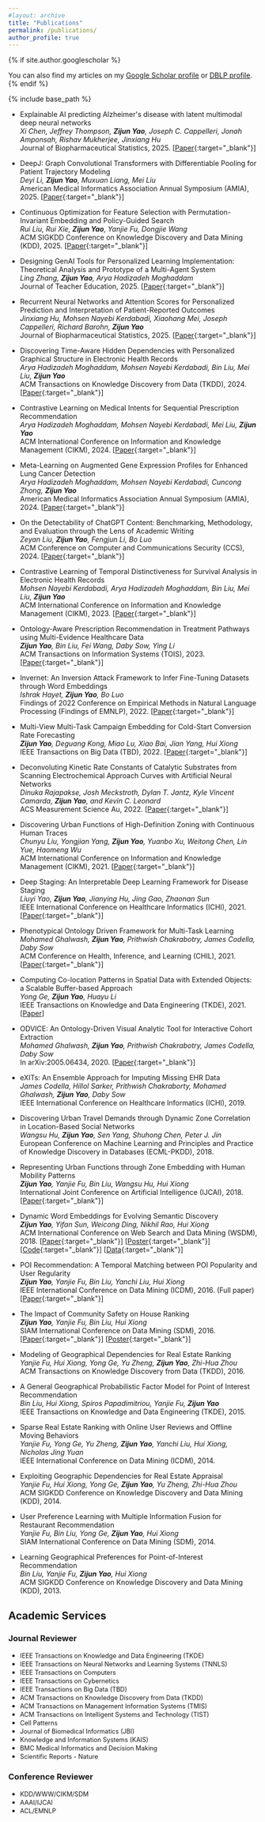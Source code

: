 ```yaml
---
#layout: archive
title: "Publications"
permalink: /publications/
author_profile: true
---
```


{% if site.author.googlescholar %}
  <div class="wordwrap">You can also find my articles on my <a href="{{site.author.googlescholar}}">Google Scholar profile</a> or <a href="https://dblp.org/pid/134/4025-1.html">DBLP profile</a>.</div>
{% endif %}

{% include base_path %}

<style>
.myDiv {
  font-size:0.9em;
}
</style>

- Explainable AI predicting Alzheimer's disease with latent multimodal deep neural networks\
_Xi Chen, Jeffrey Thompson, **Zijun Yao**, Joseph C. Cappelleri, Jonah Amponsah, Rishav Mukherjee, Jinxiang Hu_\
Journal of Biopharmaceutical Statistics, 2025. [[Paper](https://www.tandfonline.com/doi/full/10.1080/10543406.2025.2511194){:target="_blank"}]

- DeepJ: Graph Convolutional Transformers with Differentiable Pooling for Patient Trajectory Modeling\
_Deyi Li, **Zijun Yao**, Muxuan Liang, Mei Liu_\
American Medical Informatics Association Annual Symposium (AMIA), 2025. [[Paper](https://arxiv.org/pdf/2506.15809){:target="_blank"}]

- Continuous Optimization for Feature Selection with Permutation-Invariant Embedding and Policy-Guided Search\
_Rui Liu, Rui Xie, **Zijun Yao**, Yanjie Fu, Dongjie Wang_\
ACM SIGKDD Conference on Knowledge Discovery and Data Mining (KDD), 2025. [[Paper](https://arxiv.org/pdf/2505.11601){:target="_blank"}]

- Designing GenAI Tools for Personalized Learning Implementation: Theoretical Analysis and Prototype of a Multi-Agent System\
_Ling Zhang, **Zijun Yao**, Arya Hadizadeh Moghaddam_\
Journal of Teacher Education, 2025. [[Paper](https://journals.sagepub.com/doi/10.1177/00224871251325109){:target="_blank"}]

- Recurrent Neural Networks and Attention Scores for Personalized Prediction and Interpretation of Patient-Reported Outcomes\
_Jinxiang Hu, Mohsen Nayebi Kerdabadi, Xiaohang Mei, Joseph Cappelleri, Richard Barohn, **Zijun Yao**_\
Journal of Biopharmaceutical Statistics, 2025. [[Paper](https://www.tandfonline.com/doi/full/10.1080/10543406.2025.2469884){:target="_blank"}]

- Discovering Time-Aware Hidden Dependencies with Personalized Graphical Structure in Electronic Health Records\
_Arya Hadizadeh Moghaddam, Mohsen Nayebi Kerdabadi, Bin Liu, Mei Liu, **Zijun Yao**_\
ACM Transactions on Knowledge Discovery from Data (TKDD), 2024. [[Paper](https://dl.acm.org/doi/pdf/10.1145/3709143){:target="_blank"}]

- Contrastive Learning on Medical Intents for Sequential Prescription Recommendation\
_Arya Hadizadeh Moghaddam, Mohsen Nayebi Kerdabadi, Mei Liu, **Zijun Yao**_\
ACM International Conference on Information and Knowledge Management (CIKM), 2024. [[Paper](https://arxiv.org/pdf/2408.10259){:target="_blank"}]

- Meta-Learning on Augmented Gene Expression Profiles for Enhanced Lung Cancer Detection\
_Arya Hadizadeh Moghaddam, Mohsen Nayebi Kerdabadi, Cuncong Zhong, **Zijun Yao**_\
American Medical Informatics Association Annual Symposium (AMIA), 2024. [[Paper](https://arxiv.org/pdf/2408.09635){:target="_blank"}]

- On the Detectability of ChatGPT Content: Benchmarking, Methodology, and Evaluation through the Lens of Academic Writing\
_Zeyan Liu, **Zijun Yao**, Fengjun Li, Bo Luo_\
ACM Conference on Computer and Communications Security (CCS), 2024. [[Paper](https://arxiv.org/pdf/2306.05524){:target="_blank"}]

- Contrastive Learning of Temporal Distinctiveness for Survival Analysis in Electronic Health Records\
_Mohsen Nayebi Kerdabadi, Arya Hadizadeh Moghaddam, Bin Liu, Mei Liu, **Zijun Yao**_\
ACM International Conference on Information and Knowledge Management (CIKM), 2023. [[Paper](https://dl.acm.org/doi/pdf/10.1145/3583780.3614824){:target="_blank"}]

- Ontology-Aware Prescription Recommendation in Treatment Pathways using Multi-Evidence Healthcare Data\
_**Zijun Yao**, Bin Liu, Fei Wang, Daby Sow, Ying Li_\
ACM Transactions on Information Systems (TOIS), 2023. [[Paper](https://ittc.ku.edu/~zyao/docs/3579994.pdf){:target="_blank"}]

- Invernet: An Inversion Attack Framework to Infer Fine-Tuning Datasets through Word Embeddings\
_Ishrak Hayet, **Zijun Yao**, Bo Luo_\
Findings of 2022 Conference on Empirical Methods in Natural Language Processing (Findings of EMNLP), 2022. [[Paper](https://ittc.ku.edu/~zyao/docs/INVERNET_EMNLP_2022.pdf){:target="_blank"}]

- Multi-View Multi-Task Campaign Embedding for Cold-Start Conversion Rate Forecasting\
_**Zijun Yao**, Deguang Kong, Miao Lu, Xiao Bai, Jian Yang, Hui Xiong_\
IEEE Transactions on Big Data (TBD), 2022. [[Paper](https://ittc.ku.edu/~zyao/docs/9741334.pdf){:target="_blank"}]

- Deconvoluting Kinetic Rate Constants of Catalytic Substrates from Scanning Electrochemical Approach Curves with Artificial Neural Networks\
_Dinuka Rajapakse, Josh Meckstroth, Dylan T. Jantz, Kyle Vincent Camarda, **Zijun Yao**, and Kevin C. Leonard_\
ACS Measurement Science Au, 2022. [[Paper](https://pubs.acs.org/doi/pdf/10.1021/acsmeasuresciau.2c00056){:target="_blank"}]

- Discovering Urban Functions of High-Definition Zoning with Continuous Human Traces\
_Chunyu Liu, Yongjian Yang, **Zijun Yao**, Yuanbo Xu, Weitong Chen, Lin Yue, Haomeng Wu_\
ACM International Conference on Information and Knowledge Management (CIKM), 2021. [[Paper](https://dl.acm.org/doi/10.1145/3459637.3482253){:target="_blank"}]

- Deep Staging: An Interpretable Deep Learning Framework for Disease Staging\
_Liuyi Yao, **Zijun Yao**, Jianying Hu, Jing Gao, Zhaonan Sun_\
IEEE International Conference on Healthcare Informatics (ICHI), 2021. [[Paper](https://ittc.ku.edu/~zyao/docs/ICHI21_Deep_staging.pdf){:target="_blank"}]

- Phenotypical Ontology Driven Framework for Multi-Task Learning\
_Mohamed Ghalwash, **Zijun Yao**, Prithwish Chakrabotry, James Codella, Daby Sow_\
ACM Conference on Health, Inference, and Learning (CHIL), 2021. [[Paper](https://dl.acm.org/doi/pdf/10.1145/3450439.3451881){:target="_blank"}]

- Computing Co-location Patterns in Spatial Data with Extended Objects: a Scalable Buffer-based Approach\
_Yong Ge, **Zijun Yao**, Huayu Li_\
IEEE Transactions on Knowledge and Data Engineering (TKDE), 2021. [[Paper](https://ieeexplore.ieee.org/document/8770160)]

- ODVICE: An Ontology-Driven Visual Analytic Tool for Interactive Cohort Extraction\
_Mohamed Ghalwash, **Zijun Yao**, Prithwish Chakrabotry, James Codella, Daby Sow_\
In arXiv:2005.06434, 2020. [[Paper](https://arxiv.org/pdf/2005.06434){:target="_blank"}]

- eXITs: An Ensemble Approach for Imputing Missing EHR Data\
_James Codella, Hillol Sarker, Prithwish Chakraborty, Mohamed Ghalwash, **Zijun Yao**, Daby Sow_\
IEEE International Conference on Healthcare Informatics (ICHI), 2019.

- Discovering Urban Travel Demands through Dynamic Zone Correlation in Location-Based Social Networks\
_Wangsu Hu, **Zijun Yao**, Sen Yang, Shuhong Chen, Peter J. Jin_\
European Conference on Machine Learning and Principles and Practice of Knowledge Discovery in Databases (ECML-PKDD), 2018.

- Representing Urban Functions through Zone Embedding with Human Mobility Patterns\
_**Zijun Yao**, Yanjie Fu, Bin Liu, Wangsu Hu, Hui Xiong_\
International Joint Conference on Artificial Intelligence (IJCAI), 2018. [[Paper](https://ittc.ku.edu/~zyao/docs/YaoIJCAI18.pdf){:target="_blank"}]

- Dynamic Word Embeddings for Evolving Semantic Discovery\
_**Zijun Yao**, Yifan Sun, Weicong Ding, Nikhil Rao, Hui Xiong_\
ACM International Conference on Web Search and Data Mining (WSDM), 2018. [[Paper](https://ittc.ku.edu/~zyao/docs/DW2V.pdf){:target="_blank"}] [[Poster](https://ittc.ku.edu/~zyao/docs/WSDM18_poster.pdf){:target="_blank"}] [[Code](https://github.com/yifan0sun/DynamicWord2Vec?tab=readme-ov-file){:target="_blank"}] [[Data](https://kansas-my.sharepoint.com/:f:/g/personal/z461y203_home_ku_edu/Enf0TOUjBztKg395G6vQnv4BtcGrs24uiNx22dLn3GYXBg?e=VchrWk){:target="_blank"}]

- POI Recommendation: A Temporal Matching between POI Popularity and User Regularity\
_**Zijun Yao**, Yanjie Fu, Bin Liu, Yanchi Liu, Hui Xiong_\
IEEE International Conference on Data Mining (ICDM), 2016. (Full paper) [[Paper](https://ittc.ku.edu/~zyao/docs/yao2016poi.pdf){:target="_blank"}]

- The Impact of Community Safety on House Ranking\
_**Zijun Yao**, Yanjie Fu, Bin Liu, Hui Xiong_\
SIAM International Conference on Data Mining (SDM), 2016. [[Paper](https://ittc.ku.edu/~zyao/docs/yao2016impact.pdf){:target="_blank"}] [[Poster](https://ittc.ku.edu/~zyao/docs/SDM16poster.pdf){:target="_blank"}]

- Modeling of Geographical Dependencies for Real Estate Ranking\
_Yanjie Fu, Hui Xiong, Yong Ge, Yu Zheng, **Zijun Yao**, Zhi-Hua Zhou_\
ACM Transactions on Knowledge Discovery from Data (TKDD), 2016.

- A General Geographical Probabilistic Factor Model for Point of Interest Recommendation\
_Bin Liu, Hui Xiong, Spiros Papadimitriou, Yanjie Fu, **Zijun Yao**_\
IEEE Transactions on Knowledge and Data Engineering (TKDE), 2015.

- Sparse Real Estate Ranking with Online User Reviews and Offline Moving Behaviors\
_Yanjie Fu, Yong Ge, Yu Zheng, **Zijun Yao**, Yanchi Liu, Hui Xiong, Nicholas Jing Yuan_\
IEEE International Conference on Data Mining (ICDM), 2014.

- Exploiting Geographic Dependencies for Real Estate Appraisal\
_Yanjie Fu, Hui Xiong, Yong Ge, **Zijun Yao**, Yu Zheng, Zhi-Hua Zhou_\
ACM SIGKDD Conference on Knowledge Discovery and Data Mining (KDD), 2014.

- User Preference Learning with Multiple Information Fusion for Restaurant Recommendation\
_Yanjie Fu, Bin Liu, Yong Ge, **Zijun Yao**, Hui Xiong_\
SIAM International Conference on Data Mining (SDM), 2014.

- Learning Geographical Preferences for Point-of-Interest Recommendation\
_Bin Liu, Yanjie Fu, **Zijun Yao**, Hui Xiong_\
ACM SIGKDD Conference on Knowledge Discovery and Data Mining (KDD), 2013.

## Academic Services
### Journal Reviewer
- <div class=myDiv>IEEE Transactions on Knowledge and Data Engineering (TKDE)</div>
- <div class=myDiv>IEEE Transactions on Neural Networks and Learning Systems (TNNLS)</div>
- <div class=myDiv>IEEE Transactions on Computers</div>
- <div class=myDiv>IEEE Transactions on Cybernetics</div>
- <div class=myDiv>IEEE Transactions on Big Data (TBD)</div>
- <div class=myDiv>ACM Transactions on Knowledge Discovery from Data (TKDD)</div>
- <div class=myDiv>ACM Transactions on Management Information Systems (TMIS)</div>
- <div class=myDiv>ACM Transactions on Intelligent Systems and Technology (TIST)</div>
- <div class=myDiv>Cell Patterns</div>
- <div class=myDiv>Journal of Biomedical Informatics (JBI)</div>
- <div class=myDiv>Knowledge and Information Systems (KAIS)</div>
- <div class=myDiv>BMC Medical Informatics and Decision Making</div>
- <div class=myDiv>Scientific Reports - Nature</div>


### Conference Reviewer
- <div class=myDiv>KDD/WWW/CIKM/SDM</div>
- <div class=myDiv>AAAI/IJCAI</div>
- <div class=myDiv>ACL/EMNLP</div>
